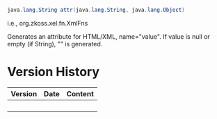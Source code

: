 ``` java
java.lang.String attr(java.lang.String, java.lang.Object)
```

  
i.e.,
<javadoc method="attr(java.lang.String, java.lang.Object)">org.zkoss.xel.fn.XmlFns</javadoc>

Generates an attribute for HTML/XML, name="value". If value is null or
empty (if String), "" is generated.

# Version History

| Version | Date | Content |
|---------|------|---------|
|         |      |         |
